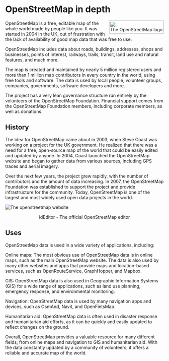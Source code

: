 # OpenStreetMap in depth
<div style="float:right;border:1px solid #a2a9b1;padding:0.2em">
  <img src=".//assets/images/Openstreetmap_logo.svg">
  <div style="text-align:center">The OpenStreetMap logo</div>
</div>
OpenStreetMap is a free, editable map of the whole world made by people like you. It was started in 2004 in the UK, out of frustration with the lack of availability of good map data that was free to use.

OpenStreetMap includes data about roads, buildings, addresses, shops and businesses, points of interest, railways, trails, transit, land use and natural features, and much more.

The map is created and maintained by nearly 5 million registered users and more than 1 million map contributors in every country in the world, using free tools and software. The data is used by local people, volunteer groups, companies, governments, software developers and more.

The project has a very lean governance structure run entirely by the volunteers of the OpenStreetMap Foundation. Financial support comes from the OpenStreetMap Foundation members, including corporate members, as well as donations.

## History
The idea for OpenStreetMap came about in 2003, when Steve Coast was working on a project for the UK government. He realized that there was a need for a free, open-source map of the world that could be easily edited and updated by anyone. In 2004, Coast launched the OpenStreetMap website and began to gather data from various sources, including GPS traces and aerial imagery.

Over the next few years, the project grew rapidly, with the number of contributors and the amount of data increasing. In 2007, the OpenStreetMap Foundation was established to support the project and provide infrastructure for the community. Today, OpenStreetMap is one of the largest and most widely used open data projects in the world.

![The openstreetmap website](.//assets/images/id-editor-2023.png)
<div style="text-align:center">idEditor - The official OpenStreetMap editor</div>

## Uses
OpenStreetMap data is used in a wide variety of applications, including:

Online maps: The most obvious use of OpenStreetMap data is in online maps, such as the main OpenStreetMap website. The data is also used by many other websites and apps that provide maps and location-based services, such as OpenRouteService, GraphHopper, and Mapbox.

GIS: OpenStreetMap data is also used in Geographic Information Systems (GIS) for a wide range of applications, such as land use planning, emergency response, and environmental monitoring.

Navigation: OpenStreetMap data is used by many navigation apps and devices, such as OsmAnd, Navit, and OpenFietsMap.

Humanitarian aid: OpenStreetMap data is often used in disaster response and humanitarian aid efforts, as it can be quickly and easily updated to reflect changes on the ground.

Overall, OpenStreetMap provides a valuable resource for many different fields, from online maps and navigation to GIS and humanitarian aid. With the data constantly updated by a community of volunteers, it offers a reliable and accurate map of the world.
